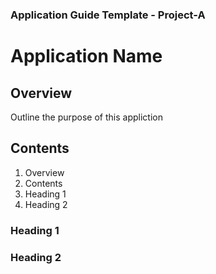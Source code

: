 ### Application Guide Template - Project-A


# Application Name

## Overview

Outline the purpose of this appliction


## Contents
1. Overview
2. Contents
3. Heading 1
4. Heading 2

### Heading 1

### Heading 2